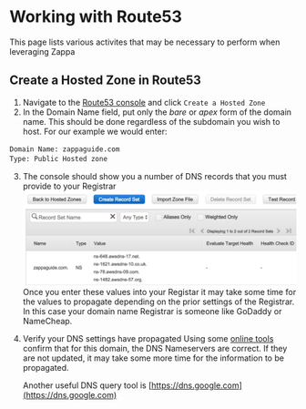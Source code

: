 # Working with Route53

This page lists various activites that may be necessary to perform when leveraging Zappa

## Create a Hosted Zone in Route53

 1. Navigate to the [Route53 console](https://console.aws.amazon.com/route53/) and click `Create a Hosted Zone`
 2. In the Domain Name field, put only the *bare* or *apex* form of the domain name.  This should be done regardless of the subdomain you wish to host.  For our example we would enter:
 ```sh
 Domain Name: zappaguide.com
 Type: Public Hosted zone
 ```
 3. The console should show you a number of DNS records that you must provide to your Registrar
 ![Setting up Hosted Zone](images/domain_Route53.png)
 Once you enter these values into your Registar it may take some time for the values to propagate depending on the prior settings of the Registrar.  In this case your domain name Registrar is someone like GoDaddy or NameCheap.
 
 4. Verify your DNS settings have propagated
 Using some [online tools](https://www.ultratools.com/tools/dnsLookup) confirm that for this domain, the DNS Nameservers are correct.  If they are not updated, it may take some more time for the information to be propagated.
 
    Another useful DNS query tool is [https://dns.google.com](https://dns.google.com)
